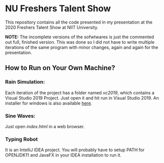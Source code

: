 # NU Freshers Talent Show
This repository contains all the code presented in my presentation at the 2020 Freshers Talent Show at NIIT University.

__NOTE:__ The incomplete versions of the sofwtwares is just the commented out full, finished version. This was done so I did not have to write multiple iterations of the same program with minor changes, again and again for the presentation.

## How to Run on Your Own Machine?
### Rain Simulation:
Each iteration of the project has a folder named *vc2019*, which contains a Visual Studio 2019 Project. Just open it and hit run in Visual Studio 2019. An installer for windows is also available <a href ="https://github.com/sahej-dev/nu-freshers-talent-show/tree/master/Rain_Simulation/Setup">here</a>.

### Sine Waves:
Just open *index.html* in a web browser.

### Typing Robot
It is an IntelliJ IDEA project. You will probably have to setup PATH for OPENJDK11 and JavaFX in your IDEA installation to run it.
